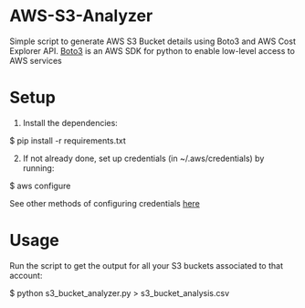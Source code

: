 # AWS-S3-Analyzer

Simple script to generate AWS S3 Bucket details using Boto3 and AWS Cost Explorer API.
[Boto3](https://boto3.readthedocs.io/) is an AWS SDK for python to enable low-level access to AWS services

# Setup

1) Install the dependencies:

$ pip install -r requirements.txt


2) If not already done, set up credentials (in ~/.aws/credentials) by running:

$ aws configure

See other methods of configuring credentials [here](https://boto3.amazonaws.com/v1/documentation/api/latest/guide/configuration.html)



# Usage

Run the script to get the output for all your S3 buckets associated to that account:

$ python s3_bucket_analyzer.py > s3_bucket_analysis.csv
